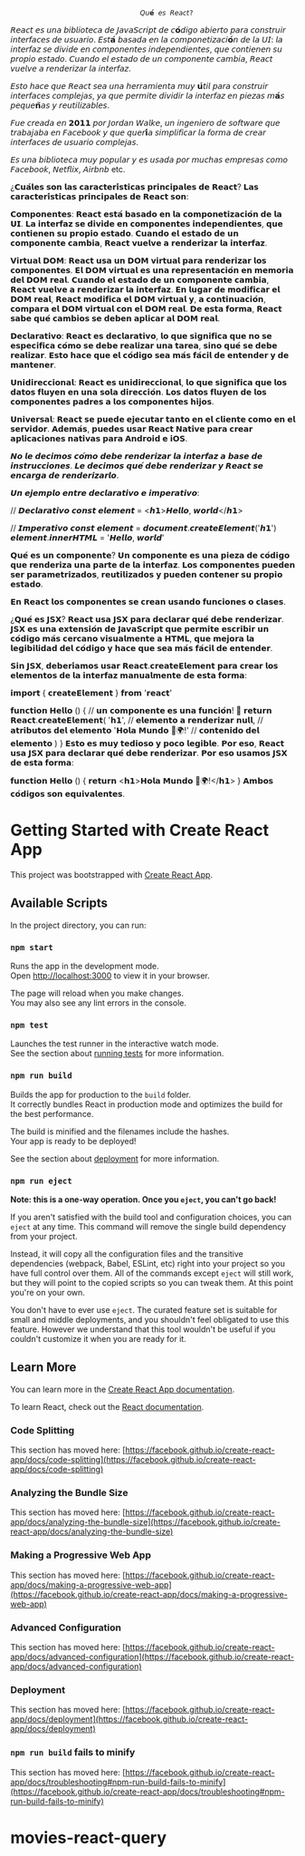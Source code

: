 
                                    𝘘𝘶𝗲́ 𝘦𝘴 𝘙𝘦𝘢𝘤𝘵?
𝘙𝘦𝘢𝘤𝘵 𝘦𝘴 𝘶𝘯𝘢 𝘣𝘪𝘣𝘭𝘪𝘰𝘵𝘦𝘤𝘢 𝘥𝘦 𝘑𝘢𝘷𝘢𝘚𝘤𝘳𝘪𝘱𝘵 𝘥𝘦 𝘤𝗼́𝘥𝘪𝘨𝘰 𝘢𝘣𝘪𝘦𝘳𝘵𝘰 𝘱𝘢𝘳𝘢 𝘤𝘰𝘯𝘴𝘵𝘳𝘶𝘪𝘳 𝘪𝘯𝘵𝘦𝘳𝘧𝘢𝘤𝘦𝘴 𝘥𝘦 𝘶𝘴𝘶𝘢𝘳𝘪𝘰. 𝘌𝘴𝘵𝗮́ 𝘣𝘢𝘴𝘢𝘥𝘢 𝘦𝘯 𝘭𝘢 𝘤𝘰𝘮𝘱𝘰𝘯𝘦𝘵𝘪𝘻𝘢𝘤𝘪𝗼́𝘯 𝘥𝘦 𝘭𝘢 𝘜𝘐: 𝘭𝘢 𝘪𝘯𝘵𝘦𝘳𝘧𝘢𝘻 𝘴𝘦 𝘥𝘪𝘷𝘪𝘥𝘦 𝘦𝘯 𝘤𝘰𝘮𝘱𝘰𝘯𝘦𝘯𝘵𝘦𝘴 𝘪𝘯𝘥𝘦𝘱𝘦𝘯𝘥𝘪𝘦𝘯𝘵𝘦𝘴, 𝘲𝘶𝘦 𝘤𝘰𝘯𝘵𝘪𝘦𝘯𝘦𝘯 𝘴𝘶 𝘱𝘳𝘰𝘱𝘪𝘰 𝘦𝘴𝘵𝘢𝘥𝘰. 𝘊𝘶𝘢𝘯𝘥𝘰 𝘦𝘭 𝘦𝘴𝘵𝘢𝘥𝘰 𝘥𝘦 𝘶𝘯 𝘤𝘰𝘮𝘱𝘰𝘯𝘦𝘯𝘵𝘦 𝘤𝘢𝘮𝘣𝘪𝘢, 𝘙𝘦𝘢𝘤𝘵 𝘷𝘶𝘦𝘭𝘷𝘦 𝘢 𝘳𝘦𝘯𝘥𝘦𝘳𝘪𝘻𝘢𝘳 𝘭𝘢 𝘪𝘯𝘵𝘦𝘳𝘧𝘢𝘻.
 
𝘌𝘴𝘵𝘰 𝘩𝘢𝘤𝘦 𝘲𝘶𝘦 𝘙𝘦𝘢𝘤𝘵 𝘴𝘦𝘢 𝘶𝘯𝘢 𝘩𝘦𝘳𝘳𝘢𝘮𝘪𝘦𝘯𝘵𝘢 𝘮𝘶𝘺 𝘂́𝘵𝘪𝘭 𝘱𝘢𝘳𝘢 𝘤𝘰𝘯𝘴𝘵𝘳𝘶𝘪𝘳 𝘪𝘯𝘵𝘦𝘳𝘧𝘢𝘤𝘦𝘴 𝘤𝘰𝘮𝘱𝘭𝘦𝘫𝘢𝘴, 𝘺𝘢 𝘲𝘶𝘦 𝘱𝘦𝘳𝘮𝘪𝘵𝘦 𝘥𝘪𝘷𝘪𝘥𝘪𝘳 𝘭𝘢 𝘪𝘯𝘵𝘦𝘳𝘧𝘢𝘻 𝘦𝘯 𝘱𝘪𝘦𝘻𝘢𝘴 𝘮𝗮́𝘴 𝘱𝘦𝘲𝘶𝘦𝗻̃𝘢𝘴 𝘺 𝘳𝘦𝘶𝘵𝘪𝘭𝘪𝘻𝘢𝘣𝘭𝘦𝘴.

𝘍𝘶𝘦 𝘤𝘳𝘦𝘢𝘥𝘢 𝘦𝘯 𝟮𝟬𝟭𝟭 𝘱𝘰𝘳 𝘑𝘰𝘳𝘥𝘢𝘯 𝘞𝘢𝘭𝘬𝘦, 𝘶𝘯 𝘪𝘯𝘨𝘦𝘯𝘪𝘦𝘳𝘰 𝘥𝘦 𝘴𝘰𝘧𝘵𝘸𝘢𝘳𝘦 𝘲𝘶𝘦 𝘵𝘳𝘢𝘣𝘢𝘫𝘢𝘣𝘢 𝘦𝘯 𝘍𝘢𝘤𝘦𝘣𝘰𝘰𝘬 𝘺 𝘲𝘶𝘦 𝘲𝘶𝘦𝘳𝗶́𝘢 𝘴𝘪𝘮𝘱𝘭𝘪𝘧𝘪𝘤𝘢𝘳 𝘭𝘢 𝘧𝘰𝘳𝘮𝘢 𝘥𝘦 𝘤𝘳𝘦𝘢𝘳 𝘪𝘯𝘵𝘦𝘳𝘧𝘢𝘤𝘦𝘴 𝘥𝘦 𝘶𝘴𝘶𝘢𝘳𝘪𝘰 𝘤𝘰𝘮𝘱𝘭𝘦𝘫𝘢𝘴.

𝘌𝘴 𝘶𝘯𝘢 𝘣𝘪𝘣𝘭𝘪𝘰𝘵𝘦𝘤𝘢 𝘮𝘶𝘺 𝘱𝘰𝘱𝘶𝘭𝘢𝘳 𝘺 𝘦𝘴 𝘶𝘴𝘢𝘥𝘢 𝘱𝘰𝘳 𝘮𝘶𝘤𝘩𝘢𝘴 𝘦𝘮𝘱𝘳𝘦𝘴𝘢𝘴 𝘤𝘰𝘮𝘰 𝘍𝘢𝘤𝘦𝘣𝘰𝘰𝘬, 𝘕𝘦𝘵𝘧𝘭𝘪𝘹, 𝘈𝘪𝘳𝘣𝘯𝘣 etc.


¿𝗖𝘂𝗮́𝗹𝗲𝘀 𝘀𝗼𝗻 𝗹𝗮𝘀 𝗰𝗮𝗿𝗮𝗰𝘁𝗲𝗿𝗶́𝘀𝘁𝗶𝗰𝗮𝘀 𝗽𝗿𝗶𝗻𝗰𝗶𝗽𝗮𝗹𝗲𝘀 𝗱𝗲 𝗥𝗲𝗮𝗰𝘁?
𝗟𝗮𝘀 𝗰𝗮𝗿𝗮𝗰𝘁𝗲𝗿𝗶́𝘀𝘁𝗶𝗰𝗮𝘀 𝗽𝗿𝗶𝗻𝗰𝗶𝗽𝗮𝗹𝗲𝘀 𝗱𝗲 𝗥𝗲𝗮𝗰𝘁 𝘀𝗼𝗻:

𝗖𝗼𝗺𝗽𝗼𝗻𝗲𝗻𝘁𝗲𝘀: 𝗥𝗲𝗮𝗰𝘁 𝗲𝘀𝘁𝗮́ 𝗯𝗮𝘀𝗮𝗱𝗼 𝗲𝗻 𝗹𝗮 𝗰𝗼𝗺𝗽𝗼𝗻𝗲𝘁𝗶𝘇𝗮𝗰𝗶𝗼́𝗻 𝗱𝗲 𝗹𝗮 𝗨𝗜. 𝗟𝗮 𝗶𝗻𝘁𝗲𝗿𝗳𝗮𝘇 𝘀𝗲 𝗱𝗶𝘃𝗶𝗱𝗲 𝗲𝗻 𝗰𝗼𝗺𝗽𝗼𝗻𝗲𝗻𝘁𝗲𝘀 𝗶𝗻𝗱𝗲𝗽𝗲𝗻𝗱𝗶𝗲𝗻𝘁𝗲𝘀, 𝗾𝘂𝗲 𝗰𝗼𝗻𝘁𝗶𝗲𝗻𝗲𝗻 𝘀𝘂 𝗽𝗿𝗼𝗽𝗶𝗼 𝗲𝘀𝘁𝗮𝗱𝗼. 𝗖𝘂𝗮𝗻𝗱𝗼 𝗲𝗹 𝗲𝘀𝘁𝗮𝗱𝗼 𝗱𝗲 𝘂𝗻 𝗰𝗼𝗺𝗽𝗼𝗻𝗲𝗻𝘁𝗲 𝗰𝗮𝗺𝗯𝗶𝗮, 𝗥𝗲𝗮𝗰𝘁 𝘃𝘂𝗲𝗹𝘃𝗲 𝗮 𝗿𝗲𝗻𝗱𝗲𝗿𝗶𝘇𝗮𝗿 𝗹𝗮 𝗶𝗻𝘁𝗲𝗿𝗳𝗮𝘇.

𝗩𝗶𝗿𝘁𝘂𝗮𝗹 𝗗𝗢𝗠: 𝗥𝗲𝗮𝗰𝘁 𝘂𝘀𝗮 𝘂𝗻 𝗗𝗢𝗠 𝘃𝗶𝗿𝘁𝘂𝗮𝗹 𝗽𝗮𝗿𝗮 𝗿𝗲𝗻𝗱𝗲𝗿𝗶𝘇𝗮𝗿 𝗹𝗼𝘀 𝗰𝗼𝗺𝗽𝗼𝗻𝗲𝗻𝘁𝗲𝘀. 𝗘𝗹 𝗗𝗢𝗠 𝘃𝗶𝗿𝘁𝘂𝗮𝗹 𝗲𝘀 𝘂𝗻𝗮 𝗿𝗲𝗽𝗿𝗲𝘀𝗲𝗻𝘁𝗮𝗰𝗶𝗼́𝗻 𝗲𝗻 𝗺𝗲𝗺𝗼𝗿𝗶𝗮 𝗱𝗲𝗹 𝗗𝗢𝗠 𝗿𝗲𝗮𝗹. 𝗖𝘂𝗮𝗻𝗱𝗼 𝗲𝗹 𝗲𝘀𝘁𝗮𝗱𝗼 𝗱𝗲 𝘂𝗻 𝗰𝗼𝗺𝗽𝗼𝗻𝗲𝗻𝘁𝗲 𝗰𝗮𝗺𝗯𝗶𝗮, 𝗥𝗲𝗮𝗰𝘁 𝘃𝘂𝗲𝗹𝘃𝗲 𝗮 𝗿𝗲𝗻𝗱𝗲𝗿𝗶𝘇𝗮𝗿 𝗹𝗮 𝗶𝗻𝘁𝗲𝗿𝗳𝗮𝘇. 𝗘𝗻 𝗹𝘂𝗴𝗮𝗿 𝗱𝗲 𝗺𝗼𝗱𝗶𝗳𝗶𝗰𝗮𝗿 𝗲𝗹 𝗗𝗢𝗠 𝗿𝗲𝗮𝗹, 𝗥𝗲𝗮𝗰𝘁 𝗺𝗼𝗱𝗶𝗳𝗶𝗰𝗮 𝗲𝗹 𝗗𝗢𝗠 𝘃𝗶𝗿𝘁𝘂𝗮𝗹 𝘆, 𝗮 𝗰𝗼𝗻𝘁𝗶𝗻𝘂𝗮𝗰𝗶𝗼́𝗻, 𝗰𝗼𝗺𝗽𝗮𝗿𝗮 𝗲𝗹 𝗗𝗢𝗠 𝘃𝗶𝗿𝘁𝘂𝗮𝗹 𝗰𝗼𝗻 𝗲𝗹 𝗗𝗢𝗠 𝗿𝗲𝗮𝗹. 𝗗𝗲 𝗲𝘀𝘁𝗮 𝗳𝗼𝗿𝗺𝗮, 𝗥𝗲𝗮𝗰𝘁 𝘀𝗮𝗯𝗲 𝗾𝘂𝗲́ 𝗰𝗮𝗺𝗯𝗶𝗼𝘀 𝘀𝗲 𝗱𝗲𝗯𝗲𝗻 𝗮𝗽𝗹𝗶𝗰𝗮𝗿 𝗮𝗹 𝗗𝗢𝗠 𝗿𝗲𝗮𝗹.

𝗗𝗲𝗰𝗹𝗮𝗿𝗮𝘁𝗶𝘃𝗼: 𝗥𝗲𝗮𝗰𝘁 𝗲𝘀 𝗱𝗲𝗰𝗹𝗮𝗿𝗮𝘁𝗶𝘃𝗼, 𝗹𝗼 𝗾𝘂𝗲 𝘀𝗶𝗴𝗻𝗶𝗳𝗶𝗰𝗮 𝗾𝘂𝗲 𝗻𝗼 𝘀𝗲 𝗲𝘀𝗽𝗲𝗰𝗶𝗳𝗶𝗰𝗮 𝗰𝗼́𝗺𝗼 𝘀𝗲 𝗱𝗲𝗯𝗲 𝗿𝗲𝗮𝗹𝗶𝘇𝗮𝗿 𝘂𝗻𝗮 𝘁𝗮𝗿𝗲𝗮, 𝘀𝗶𝗻𝗼 𝗾𝘂𝗲́ 𝘀𝗲 𝗱𝗲𝗯𝗲 𝗿𝗲𝗮𝗹𝗶𝘇𝗮𝗿. 𝗘𝘀𝘁𝗼 𝗵𝗮𝗰𝗲 𝗾𝘂𝗲 𝗲𝗹 𝗰𝗼́𝗱𝗶𝗴𝗼 𝘀𝗲𝗮 𝗺𝗮́𝘀 𝗳𝗮́𝗰𝗶𝗹 𝗱𝗲 𝗲𝗻𝘁𝗲𝗻𝗱𝗲𝗿 𝘆 𝗱𝗲 𝗺𝗮𝗻𝘁𝗲𝗻𝗲𝗿.

𝗨𝗻𝗶𝗱𝗶𝗿𝗲𝗰𝗰𝗶𝗼𝗻𝗮𝗹: 𝗥𝗲𝗮𝗰𝘁 𝗲𝘀 𝘂𝗻𝗶𝗱𝗶𝗿𝗲𝗰𝗰𝗶𝗼𝗻𝗮𝗹, 𝗹𝗼 𝗾𝘂𝗲 𝘀𝗶𝗴𝗻𝗶𝗳𝗶𝗰𝗮 𝗾𝘂𝗲 𝗹𝗼𝘀 𝗱𝗮𝘁𝗼𝘀 𝗳𝗹𝘂𝘆𝗲𝗻 𝗲𝗻 𝘂𝗻𝗮 𝘀𝗼𝗹𝗮 𝗱𝗶𝗿𝗲𝗰𝗰𝗶𝗼́𝗻. 𝗟𝗼𝘀 𝗱𝗮𝘁𝗼𝘀 𝗳𝗹𝘂𝘆𝗲𝗻 𝗱𝗲 𝗹𝗼𝘀 𝗰𝗼𝗺𝗽𝗼𝗻𝗲𝗻𝘁𝗲𝘀 𝗽𝗮𝗱𝗿𝗲𝘀 𝗮 𝗹𝗼𝘀 𝗰𝗼𝗺𝗽𝗼𝗻𝗲𝗻𝘁𝗲𝘀 𝗵𝗶𝗷𝗼𝘀.

𝗨𝗻𝗶𝘃𝗲𝗿𝘀𝗮𝗹: 𝗥𝗲𝗮𝗰𝘁 𝘀𝗲 𝗽𝘂𝗲𝗱𝗲 𝗲𝗷𝗲𝗰𝘂𝘁𝗮𝗿 𝘁𝗮𝗻𝘁𝗼 𝗲𝗻 𝗲𝗹 𝗰𝗹𝗶𝗲𝗻𝘁𝗲 𝗰𝗼𝗺𝗼 𝗲𝗻 𝗲𝗹 𝘀𝗲𝗿𝘃𝗶𝗱𝗼𝗿. 𝗔𝗱𝗲𝗺𝗮́𝘀, 𝗽𝘂𝗲𝗱𝗲𝘀 𝘂𝘀𝗮𝗿 𝗥𝗲𝗮𝗰𝘁 𝗡𝗮𝘁𝗶𝘃𝗲 𝗽𝗮𝗿𝗮 𝗰𝗿𝗲𝗮𝗿 𝗮𝗽𝗹𝗶𝗰𝗮𝗰𝗶𝗼𝗻𝗲𝘀 𝗻𝗮𝘁𝗶𝘃𝗮𝘀 𝗽𝗮𝗿𝗮 𝗔𝗻𝗱𝗿𝗼𝗶𝗱 𝗲 𝗶𝗢𝗦.


𝙉𝙤 𝙡𝙚 𝙙𝙚𝙘𝙞𝙢𝙤𝙨 𝙘𝙤́𝙢𝙤 𝙙𝙚𝙗𝙚 𝙧𝙚𝙣𝙙𝙚𝙧𝙞𝙯𝙖𝙧 𝙡𝙖 𝙞𝙣𝙩𝙚𝙧𝙛𝙖𝙯 𝙖 𝙗𝙖𝙨𝙚 𝙙𝙚 𝙞𝙣𝙨𝙩𝙧𝙪𝙘𝙘𝙞𝙤𝙣𝙚𝙨. 𝙇𝙚 𝙙𝙚𝙘𝙞𝙢𝙤𝙨 𝙦𝙪𝙚́ 𝙙𝙚𝙗𝙚 𝙧𝙚𝙣𝙙𝙚𝙧𝙞𝙯𝙖𝙧 𝙮 𝙍𝙚𝙖𝙘𝙩 𝙨𝙚 𝙚𝙣𝙘𝙖𝙧𝙜𝙖 𝙙𝙚 𝙧𝙚𝙣𝙙𝙚𝙧𝙞𝙯𝙖𝙧𝙡𝙤.

𝙐𝙣 𝙚𝙟𝙚𝙢𝙥𝙡𝙤 𝙚𝙣𝙩𝙧𝙚 𝙙𝙚𝙘𝙡𝙖𝙧𝙖𝙩𝙞𝙫𝙤 𝙚 𝙞𝙢𝙥𝙚𝙧𝙖𝙩𝙞𝙫𝙤:

// 𝘿𝙚𝙘𝙡𝙖𝙧𝙖𝙩𝙞𝙫𝙤
𝙘𝙤𝙣𝙨𝙩 𝙚𝙡𝙚𝙢𝙚𝙣𝙩 = <𝙝𝟭>𝙃𝙚𝙡𝙡𝙤, 𝙬𝙤𝙧𝙡𝙙</𝙝𝟭>

// 𝙄𝙢𝙥𝙚𝙧𝙖𝙩𝙞𝙫𝙤
𝙘𝙤𝙣𝙨𝙩 𝙚𝙡𝙚𝙢𝙚𝙣𝙩 = 𝙙𝙤𝙘𝙪𝙢𝙚𝙣𝙩.𝙘𝙧𝙚𝙖𝙩𝙚𝙀𝙡𝙚𝙢𝙚𝙣𝙩('𝙝𝟭')
𝙚𝙡𝙚𝙢𝙚𝙣𝙩.𝙞𝙣𝙣𝙚𝙧𝙃𝙏𝙈𝙇 = '𝙃𝙚𝙡𝙡𝙤, 𝙬𝙤𝙧𝙡𝙙'

𝗤𝘂𝗲́ 𝗲𝘀 𝘂𝗻 𝗰𝗼𝗺𝗽𝗼𝗻𝗲𝗻𝘁𝗲?
𝗨𝗻 𝗰𝗼𝗺𝗽𝗼𝗻𝗲𝗻𝘁𝗲 𝗲𝘀 𝘂𝗻𝗮 𝗽𝗶𝗲𝘇𝗮 𝗱𝗲 𝗰𝗼́𝗱𝗶𝗴𝗼 𝗾𝘂𝗲 𝗿𝗲𝗻𝗱𝗲𝗿𝗶𝘇𝗮 𝘂𝗻𝗮 𝗽𝗮𝗿𝘁𝗲 𝗱𝗲 𝗹𝗮 𝗶𝗻𝘁𝗲𝗿𝗳𝗮𝘇. 𝗟𝗼𝘀 𝗰𝗼𝗺𝗽𝗼𝗻𝗲𝗻𝘁𝗲𝘀 𝗽𝘂𝗲𝗱𝗲𝗻 𝘀𝗲𝗿 𝗽𝗮𝗿𝗮𝗺𝗲𝘁𝗿𝗶𝘇𝗮𝗱𝗼𝘀, 𝗿𝗲𝘂𝘁𝗶𝗹𝗶𝘇𝗮𝗱𝗼𝘀 𝘆 𝗽𝘂𝗲𝗱𝗲𝗻 𝗰𝗼𝗻𝘁𝗲𝗻𝗲𝗿 𝘀𝘂 𝗽𝗿𝗼𝗽𝗶𝗼 𝗲𝘀𝘁𝗮𝗱𝗼.

𝗘𝗻 𝗥𝗲𝗮𝗰𝘁 𝗹𝗼𝘀 𝗰𝗼𝗺𝗽𝗼𝗻𝗲𝗻𝘁𝗲𝘀 𝘀𝗲 𝗰𝗿𝗲𝗮𝗻 𝘂𝘀𝗮𝗻𝗱𝗼 𝗳𝘂𝗻𝗰𝗶𝗼𝗻𝗲𝘀 𝗼 𝗰𝗹𝗮𝘀𝗲𝘀.


¿𝗤𝘂𝗲́ 𝗲𝘀 𝗝𝗦𝗫?
𝗥𝗲𝗮𝗰𝘁 𝘂𝘀𝗮 𝗝𝗦𝗫 𝗽𝗮𝗿𝗮 𝗱𝗲𝗰𝗹𝗮𝗿𝗮𝗿 𝗾𝘂𝗲́ 𝗱𝗲𝗯𝗲 𝗿𝗲𝗻𝗱𝗲𝗿𝗶𝘇𝗮𝗿. 𝗝𝗦𝗫 𝗲𝘀 𝘂𝗻𝗮 𝗲𝘅𝘁𝗲𝗻𝘀𝗶𝗼́𝗻 𝗱𝗲 𝗝𝗮𝘃𝗮𝗦𝗰𝗿𝗶𝗽𝘁 𝗾𝘂𝗲 𝗽𝗲𝗿𝗺𝗶𝘁𝗲 𝗲𝘀𝗰𝗿𝗶𝗯𝗶𝗿 𝘂𝗻 𝗰𝗼́𝗱𝗶𝗴𝗼 𝗺𝗮́𝘀 𝗰𝗲𝗿𝗰𝗮𝗻𝗼 𝘃𝗶𝘀𝘂𝗮𝗹𝗺𝗲𝗻𝘁𝗲 𝗮 𝗛𝗧𝗠𝗟, 𝗾𝘂𝗲 𝗺𝗲𝗷𝗼𝗿𝗮 𝗹𝗮 𝗹𝗲𝗴𝗶𝗯𝗶𝗹𝗶𝗱𝗮𝗱 𝗱𝗲𝗹 𝗰𝗼́𝗱𝗶𝗴𝗼 𝘆 𝗵𝗮𝗰𝗲 𝗾𝘂𝗲 𝘀𝗲𝗮 𝗺𝗮́𝘀 𝗳𝗮́𝗰𝗶𝗹 𝗱𝗲 𝗲𝗻𝘁𝗲𝗻𝗱𝗲𝗿.

𝗦𝗶𝗻 𝗝𝗦𝗫, 𝗱𝗲𝗯𝗲𝗿𝗶́𝗮𝗺𝗼𝘀 𝘂𝘀𝗮𝗿 𝗥𝗲𝗮𝗰𝘁.𝗰𝗿𝗲𝗮𝘁𝗲𝗘𝗹𝗲𝗺𝗲𝗻𝘁 𝗽𝗮𝗿𝗮 𝗰𝗿𝗲𝗮𝗿 𝗹𝗼𝘀 𝗲𝗹𝗲𝗺𝗲𝗻𝘁𝗼𝘀 𝗱𝗲 𝗹𝗮 𝗶𝗻𝘁𝗲𝗿𝗳𝗮𝘇 𝗺𝗮𝗻𝘂𝗮𝗹𝗺𝗲𝗻𝘁𝗲 𝗱𝗲 𝗲𝘀𝘁𝗮 𝗳𝗼𝗿𝗺𝗮:

𝗶𝗺𝗽𝗼𝗿𝘁 { 𝗰𝗿𝗲𝗮𝘁𝗲𝗘𝗹𝗲𝗺𝗲𝗻𝘁 } 𝗳𝗿𝗼𝗺 '𝗿𝗲𝗮𝗰𝘁'

𝗳𝘂𝗻𝗰𝘁𝗶𝗼𝗻 𝗛𝗲𝗹𝗹𝗼 () { // 𝘂𝗻 𝗰𝗼𝗺𝗽𝗼𝗻𝗲𝗻𝘁𝗲 𝗲𝘀 𝘂𝗻𝗮 𝗳𝘂𝗻𝗰𝗶𝗼́𝗻! 👀
  𝗿𝗲𝘁𝘂𝗿𝗻 𝗥𝗲𝗮𝗰𝘁.𝗰𝗿𝗲𝗮𝘁𝗲𝗘𝗹𝗲𝗺𝗲𝗻𝘁(
    '𝗵𝟭', // 𝗲𝗹𝗲𝗺𝗲𝗻𝘁𝗼 𝗮 𝗿𝗲𝗻𝗱𝗲𝗿𝗶𝘇𝗮𝗿
     𝗻𝘂𝗹𝗹, // 𝗮𝘁𝗿𝗶𝗯𝘂𝘁𝗼𝘀 𝗱𝗲𝗹 𝗲𝗹𝗲𝗺𝗲𝗻𝘁𝗼
    '𝗛𝗼𝗹𝗮 𝗠𝘂𝗻𝗱𝗼 👋🌍!' // 𝗰𝗼𝗻𝘁𝗲𝗻𝗶𝗱𝗼 𝗱𝗲𝗹 𝗲𝗹𝗲𝗺𝗲𝗻𝘁𝗼
  )
}
𝗘𝘀𝘁𝗼 𝗲𝘀 𝗺𝘂𝘆 𝘁𝗲𝗱𝗶𝗼𝘀𝗼 𝘆 𝗽𝗼𝗰𝗼 𝗹𝗲𝗴𝗶𝗯𝗹𝗲. 𝗣𝗼𝗿 𝗲𝘀𝗼, 𝗥𝗲𝗮𝗰𝘁 𝘂𝘀𝗮 𝗝𝗦𝗫 𝗽𝗮𝗿𝗮 𝗱𝗲𝗰𝗹𝗮𝗿𝗮𝗿 𝗾𝘂𝗲́ 𝗱𝗲𝗯𝗲 𝗿𝗲𝗻𝗱𝗲𝗿𝗶𝘇𝗮𝗿. 𝗣𝗼𝗿 𝗲𝘀𝗼 𝘂𝘀𝗮𝗺𝗼𝘀 𝗝𝗦𝗫 𝗱𝗲 𝗲𝘀𝘁𝗮 𝗳𝗼𝗿𝗺𝗮:

𝗳𝘂𝗻𝗰𝘁𝗶𝗼𝗻 𝗛𝗲𝗹𝗹𝗼 () {
  𝗿𝗲𝘁𝘂𝗿𝗻 <𝗵𝟭>𝗛𝗼𝗹𝗮 𝗠𝘂𝗻𝗱𝗼 👋🌍!</𝗵𝟭>
}
𝗔𝗺𝗯𝗼𝘀 𝗰𝗼́𝗱𝗶𝗴𝗼𝘀 𝘀𝗼𝗻 𝗲𝗾𝘂𝗶𝘃𝗮𝗹𝗲𝗻𝘁𝗲𝘀.





# Getting Started with Create React App

This project was bootstrapped with [Create React App](https://github.com/facebook/create-react-app).

## Available Scripts

In the project directory, you can run:

### `npm start`

Runs the app in the development mode.\
Open [http://localhost:3000](http://localhost:3000) to view it in your browser.

The page will reload when you make changes.\
You may also see any lint errors in the console.

### `npm test`

Launches the test runner in the interactive watch mode.\
See the section about [running tests](https://facebook.github.io/create-react-app/docs/running-tests) for more information.

### `npm run build`

Builds the app for production to the `build` folder.\
It correctly bundles React in production mode and optimizes the build for the best performance.

The build is minified and the filenames include the hashes.\
Your app is ready to be deployed!

See the section about [deployment](https://facebook.github.io/create-react-app/docs/deployment) for more information.

### `npm run eject`

**Note: this is a one-way operation. Once you `eject`, you can't go back!**

If you aren't satisfied with the build tool and configuration choices, you can `eject` at any time. This command will remove the single build dependency from your project.

Instead, it will copy all the configuration files and the transitive dependencies (webpack, Babel, ESLint, etc) right into your project so you have full control over them. All of the commands except `eject` will still work, but they will point to the copied scripts so you can tweak them. At this point you're on your own.

You don't have to ever use `eject`. The curated feature set is suitable for small and middle deployments, and you shouldn't feel obligated to use this feature. However we understand that this tool wouldn't be useful if you couldn't customize it when you are ready for it.

## Learn More

You can learn more in the [Create React App documentation](https://facebook.github.io/create-react-app/docs/getting-started).

To learn React, check out the [React documentation](https://reactjs.org/).

### Code Splitting

This section has moved here: [https://facebook.github.io/create-react-app/docs/code-splitting](https://facebook.github.io/create-react-app/docs/code-splitting)

### Analyzing the Bundle Size

This section has moved here: [https://facebook.github.io/create-react-app/docs/analyzing-the-bundle-size](https://facebook.github.io/create-react-app/docs/analyzing-the-bundle-size)

### Making a Progressive Web App

This section has moved here: [https://facebook.github.io/create-react-app/docs/making-a-progressive-web-app](https://facebook.github.io/create-react-app/docs/making-a-progressive-web-app)

### Advanced Configuration

This section has moved here: [https://facebook.github.io/create-react-app/docs/advanced-configuration](https://facebook.github.io/create-react-app/docs/advanced-configuration)

### Deployment

This section has moved here: [https://facebook.github.io/create-react-app/docs/deployment](https://facebook.github.io/create-react-app/docs/deployment)

### `npm run build` fails to minify

This section has moved here: [https://facebook.github.io/create-react-app/docs/troubleshooting#npm-run-build-fails-to-minify](https://facebook.github.io/create-react-app/docs/troubleshooting#npm-run-build-fails-to-minify)
# movies-react-query

